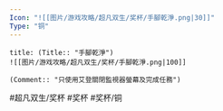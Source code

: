 ```yaml
---
Icon: "![[图片/游戏攻略/超凡双生/奖杯/手腳乾淨.png|30]]"
Type: "铜"
---
```

```ad-common-bronze-trophy
title: (Title:: "手腳乾淨")
![[图片/游戏攻略/超凡双生/奖杯/手腳乾淨.png|100]]

(Comment:: "只使用艾登關閉監視器螢幕及完成任務")
```

#超凡双生/奖杯 #奖杯 #奖杯/铜
